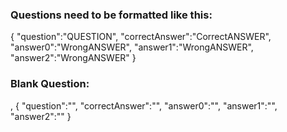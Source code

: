 ### Questions need to be formatted like this:
{
    "question":"QUESTION",
    "correctAnswer":"CorrectANSWER",
    "answer0":"WrongANSWER",
    "answer1":"WrongANSWER",
    "answer2":"WrongANSWER"
}

### Blank Question:
,
{
    "question":"",
    "correctAnswer":"",
    "answer0":"",
    "answer1":"",
    "answer2":""
}